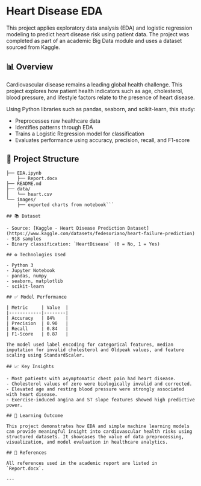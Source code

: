 # Heart Disease EDA

This project applies exploratory data analysis (EDA) and logistic regression modeling to predict heart disease risk using patient data. The project was completed as part of an academic Big Data module and uses a dataset sourced from Kaggle.

## 📊 Overview

Cardiovascular disease remains a leading global health challenge. This project explores how patient health indicators such as age, cholesterol, blood pressure, and lifestyle factors relate to the presence of heart disease.

Using Python libraries such as pandas, seaborn, and scikit-learn, this study:
- Preprocesses raw healthcare data
- Identifies patterns through EDA
- Trains a Logistic Regression model for classification
- Evaluates performance using accuracy, precision, recall, and F1-score

## 📁 Project Structure

```heart-disease-eda/
├── EDA.ipynb
    ├── Report.docx
├── README.md
├── data/
│   └── heart.csv
└── images/
    ├── exported charts from notebook```

## 📚 Dataset

- Source: [Kaggle - Heart Disease Prediction Dataset](https://www.kaggle.com/datasets/fedesoriano/heart-failure-prediction)
- 918 samples
- Binary classification: `HeartDisease` (0 = No, 1 = Yes)

## ⚙️ Technologies Used

- Python 3
- Jupyter Notebook
- pandas, numpy
- seaborn, matplotlib
- scikit-learn

## ✅ Model Performance

| Metric     | Value  |
|------------|--------|
| Accuracy   | 84%    |
| Precision  | 0.90   |
| Recall     | 0.84   |
| F1-Score   | 0.87   |

The model used label encoding for categorical features, median imputation for invalid cholesterol and Oldpeak values, and feature scaling using StandardScaler.

## 📈 Key Insights

- Most patients with asymptomatic chest pain had heart disease.
- Cholesterol values of zero were biologically invalid and corrected.
- Elevated age and resting blood pressure were strongly associated with heart disease.
- Exercise-induced angina and ST slope features showed high predictive power.

## 🧠 Learning Outcome

This project demonstrates how EDA and simple machine learning models can provide meaningful insight into cardiovascular health risks using structured datasets. It showcases the value of data preprocessing, visualization, and model evaluation in healthcare analytics.

## 📜 References

All references used in the academic report are listed in `Report.docx`.

---
